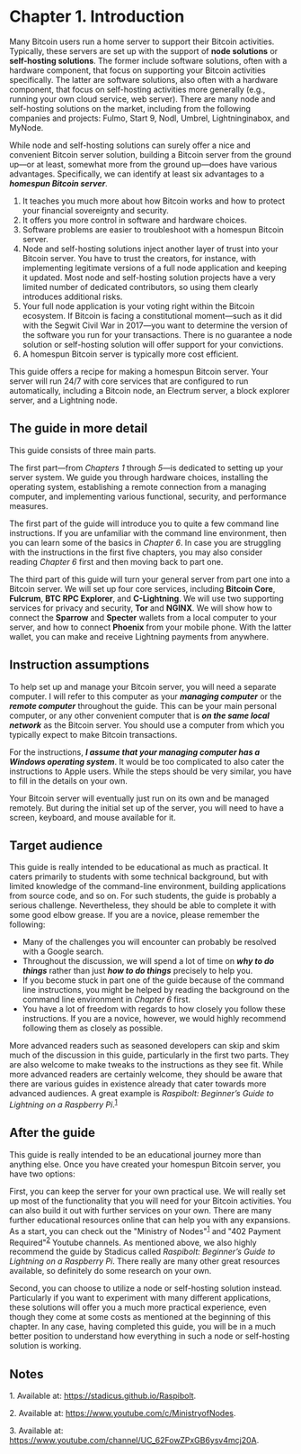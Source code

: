 # Chapter 1. Introduction

Many Bitcoin users run a home server to support their Bitcoin activities. Typically, these servers are set up with the support of **node solutions** or **self-hosting solutions**. The former include software solutions, often with a hardware component, that focus on supporting your Bitcoin activities specifically. The latter are software solutions, also often with a hardware component, that focus on self-hosting activities more generally (e.g., running your own cloud service, web server). There are many node and self-hosting solutions on the market, including from the following companies and projects: Fulmo, Start 9, Nodl, Umbrel, Lightninginabox, and MyNode.  

While node and self-hosting solutions can surely offer a nice and convenient Bitcoin server solution, building a Bitcoin server from the ground up—or at least, somewhat more from the ground up—does have various advantages. Specifically, we can identify at least six advantages to a ***homespun Bitcoin server***.      

1. It teaches you much more about how Bitcoin works and how to protect your financial sovereignty and security. 
2. It offers you more control in software and hardware choices.
3. Software problems are easier to troubleshoot with a homespun Bitcoin server. 
4. Node and self-hosting solutions inject another layer of trust into your Bitcoin server. You have to trust the creators, for instance, with implementing legitimate versions of a full node application and keeping it updated. Most node and self-hosting solution projects have a very limited number of dedicated contributors, so using them clearly introduces additional risks.
5. Your full node application is your voting right within the Bitcoin ecosystem. If Bitcoin is facing a constitutional moment—such as it did with the Segwit Civil War in 2017—you want to determine the version of the software you run for your transactions. There is no guarantee a node solution or self-hosting solution will offer support for your convictions.  
6. A homespun Bitcoin server is typically more cost efficient.    

This guide offers a recipe for making a homespun Bitcoin server. Your server will run 24/7 with core services that are configured to run automatically, including a Bitcoin node, an Electrum server, a block explorer server, and a Lightning node. 


## The guide in more detail

This guide consists of three main parts. 

The first part—from *Chapters 1* through *5*—is dedicated to setting up your server system. We guide you through hardware choices, installing the operating system, establishing a remote connection from a managing computer, and implementing various functional, security, and performance measures. 

The first part of the guide will introduce you to quite a few command line instructions. If you are unfamiliar with the command line environment, then you can learn some of the basics in *Chapter 6*. In case you are struggling with the instructions in the first five chapters, you may also consider reading *Chapter 6* first and then moving back to part one.    

The third part of this guide will turn your general server from part one into a Bitcoin server. We will set up four core services, including **Bitcoin Core**, **Fulcrum**, **BTC RPC Explorer**, and **C-Lightning**. We will use two supporting services for privacy and security, **Tor** and **NGINX**. We will show how to connect the **Sparrow** and **Specter** wallets from a local computer to your server, and how to connect **Phoenix** from your mobile phone. With the latter wallet, you can make and receive Lightning payments from anywhere.  


## Instruction assumptions

To help set up and manage your Bitcoin server, you will need a separate computer. I will refer to this computer as your ***managing computer*** or the ***remote computer*** throughout the guide. This can be your main personal computer, or any other convenient computer that is ***on the same local network*** as the Bitcoin server. You should use a computer from which you typically expect to make Bitcoin transactions. 

For the instructions, ***I assume that your managing computer has a Windows operating system***. It would be too complicated to also cater the instructions to Apple users. While the steps should be very similar, you have to fill in the details on your own.   

Your Bitcoin server will eventually just run on its own and be managed remotely. But during the initial set up of the server, you will need to have a screen, keyboard, and mouse available for it. 


## Target audience

This guide is really intended to be educational as much as practical. It caters primarily to students with some technical background, but with limited knowledge of the command-line environment, building applications from source code, and so on. For such students, the guide is probably a serious challenge. Nevertheless, they should be able to complete it with some good elbow grease. If you are a novice, please remember the following:

* Many of the challenges you will encounter can probably be resolved with a Google search. 
* Throughout the discussion, we will spend a lot of time on ***why to do things*** rather than just ***how to do things*** precisely to help you. 
* If you become stuck in part one of the guide because of the command line instructions, you might be helped by reading the background on the command line environment in *Chapter 6* first.   
* You have a lot of freedom with regards to how closely you follow these instructions. If you are a novice, however, we would highly recommend following them as closely as possible. 

More advanced readers such as seasoned developers can skip and skim much of the discussion in this guide, particularly in the first two parts. They are also welcome to make tweaks to the instructions as they see fit. While more advanced readers are certainly welcome, they should be aware that there are various guides in existence already that cater towards more advanced audiences. A great example is *Raspibolt: Beginner’s Guide to Lightning on a Raspberry Pi*.<sup>[1](#footnote1)</sup>


## After the guide

This guide is really intended to be an educational journey more than anything else. Once you have created your homespun Bitcoin server, you have two options:

First, you can keep the server for your own practical use. We will really set up most of the functionality that you will need for your Bitcoin activities. You can also build it out with further services on your own. There are many further educational resources online that can help you with any expansions. As a start, you can check out the "Ministry of Nodes"<sup>[1](#footnote1)</sup> and "402 Payment Required"<sup>[2](#footnote2)</sup> Youtube channels. As mentioned above, we also highly recommend the guide by Stadicus called *Raspibolt: Beginner’s Guide to Lightning on a Raspberry Pi*. There really are many other great resources available, so definitely do some research on your own.  

Second, you can choose to utilize a node or self-hosting solution instead. Particularly if you want to experiment with many different applications, these solutions will offer you a much more practical experience, even though they come at some costs as mentioned at the beginning of this chapter. In any case, having completed this guide, you will be in a much better position to understand how everything in such a node or self-hosting solution is working. 


## Notes

<a name="footnote1">1</a>. Available at: https://stadicus.github.io/Raspibolt. 

<a name="footnote2">2</a>. Available at: https://www.youtube.com/c/MinistryofNodes.

<a name="footnote3">3</a>. Available at: https://www.youtube.com/channel/UC_62FowZPxGB6ysv4mcj20A. 